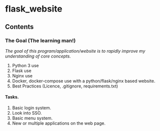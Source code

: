 # flask_website

## Contents

### The Goal (The learning man!)
*The goal of this program/application/website is to rapidly improve my understanding of core concepts.*
1. Python 3 use
2. Flask use
3. Nginx use
4. Docker, docker-compose use with a python/flask/nginx based website.
5. Best Practices (Licence, .gitignore, requirements.txt)

####  Tasks.
1. Basic login system.
2. Look into SSO.
3. Basic menu system.
4. New or multiple applications on the web page.